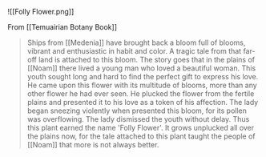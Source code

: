 ![[Folly Flower.png]]

From [[Temuairian Botany Book]]
> Ships from [[Medenia]] have brought back a bloom full of blooms, vibrant and enthusiastic in habit and color. A tragic tale from that far-off land is attached to this bloom.
> The story goes that in the plains of [[Noam]] there lived a young man who loved a beautiful woman. This youth sought long and hard to find the perfect gift to express his love.
> He came upon this flower with its multitude of blooms, more than any other flower he had ever seen. He plucked the flower from the fertile plains and presented it to his love as a token of his affection.
> The lady began sneezing violently when presented this bloom, for its pollen was overflowing. The lady dismissed the youth without delay.
> Thus this plant earned the name 'Folly Flower'. It grows unplucked all over the plains now, for the tale attached to this plant taught the people of [[Noam]] that more is not always better.